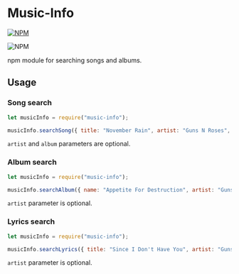 # Music-Info

[![NPM](https://nodei.co/npm/music-info.png)](https://npmjs.org/package/music-info)

![NPM](https://img.shields.io/npm/dt/music-info.svg)

npm module for searching songs and albums.

## Usage

### Song search
```js
let musicInfo = require("music-info");

musicInfo.searchSong({ title: "November Rain", artist: "Guns N Roses", album: "Use Your Illusion I" }).then(console.log);
```
``artist`` and ``album`` parameters are optional.

### Album search
```js
let musicInfo = require("music-info");

musicInfo.searchAlbum({ name: "Appetite For Destruction", artist: "Guns N Roses" }).then(console.log);
```
``artist`` parameter is optional.

### Lyrics search
```js
let musicInfo = require("music-info");

musicInfo.searchLyrics({ title: "Since I Don't Have You", artist: "Guns N Roses" }).then(console.log);
```
``artist`` parameter is optional.
